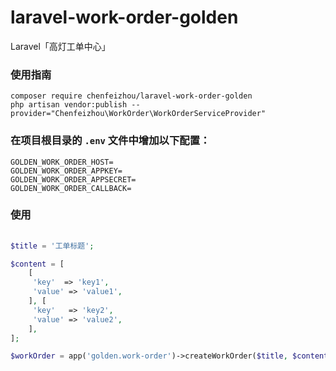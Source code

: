 # laravel-work-order-golden
Laravel「高灯工单中心」

### 使用指南

```
composer require chenfeizhou/laravel-work-order-golden
php artisan vendor:publish --provider="Chenfeizhou\WorkOrder\WorkOrderServiceProvider"
```

### 在项目根目录的 `.env` 文件中增加以下配置：

```
GOLDEN_WORK_ORDER_HOST=
GOLDEN_WORK_ORDER_APPKEY=
GOLDEN_WORK_ORDER_APPSECRET=
GOLDEN_WORK_ORDER_CALLBACK=
```

### 使用

```php
	
$title = '工单标题';

$content = [
	[
	 'key' 	=> 'key1',
	 'value' => 'value1',
	], [
	 'key' 	 => 'key2',
	 'value' => 'value2',
	],
];

$workOrder = app('golden.work-order')->createWorkOrder($title, $content);
	
```

